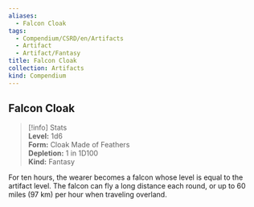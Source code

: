 ```yaml
---
aliases:
  - Falcon Cloak
tags:
  - Compendium/CSRD/en/Artifacts
  - Artifact
  - Artifact/Fantasy
title: Falcon Cloak
collection: Artifacts
kind: Compendium
---
```

## Falcon Cloak  
>[!info] Stats  
> **Level:** 1d6  
> **Form:** Cloak Made of Feathers  
> **Depletion:** 1 in 1D100  
> **Kind:** Fantasy
  
For ten hours, the wearer becomes a falcon whose level is equal to the artifact level. The falcon can fly a long distance each round, or up to 60 miles (97 km) per hour when traveling overland.